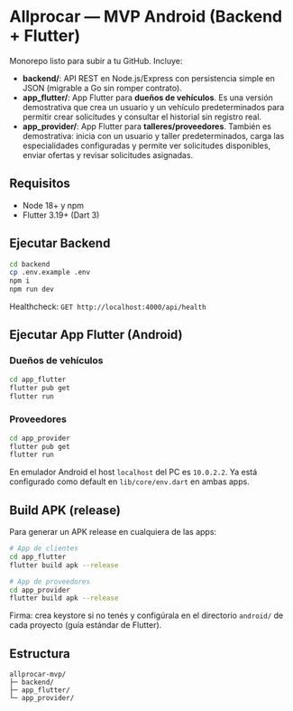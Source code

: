 # Allprocar — MVP Android (Backend + Flutter)

Monorepo listo para subir a tu GitHub. Incluye:

- **backend/**: API REST en Node.js/Express con persistencia simple en JSON (migrable a Go sin romper contrato).
- **app_flutter/**: App Flutter para **dueños de vehículos**. Es una versión demostrativa que crea un usuario y un vehículo predeterminados para permitir crear solicitudes y consultar el historial sin registro real.
- **app_provider/**: App Flutter para **talleres/proveedores**. También es demostrativa: inicia con un usuario y taller predeterminados, carga las especialidades configuradas y permite ver solicitudes disponibles, enviar ofertas y revisar solicitudes asignadas.

## Requisitos
- Node 18+ y npm
- Flutter 3.19+ (Dart 3)

## Ejecutar Backend
```bash
cd backend
cp .env.example .env
npm i
npm run dev
```
Healthcheck: `GET http://localhost:4000/api/health`

## Ejecutar App Flutter (Android)
### Dueños de vehículos
```bash
cd app_flutter
flutter pub get
flutter run
```
### Proveedores
```bash
cd app_provider
flutter pub get
flutter run
```
En emulador Android el host `localhost` del PC es `10.0.2.2`. Ya está configurado como default en `lib/core/env.dart` en ambas apps.

## Build APK (release)
Para generar un APK release en cualquiera de las apps:
```bash
# App de clientes
cd app_flutter
flutter build apk --release

# App de proveedores
cd app_provider
flutter build apk --release
```
Firma: crea keystore si no tenés y configúrala en el directorio `android/` de cada proyecto (guía estándar de Flutter).

## Estructura
```
allprocar-mvp/
├─ backend/
├─ app_flutter/
└─ app_provider/
```
